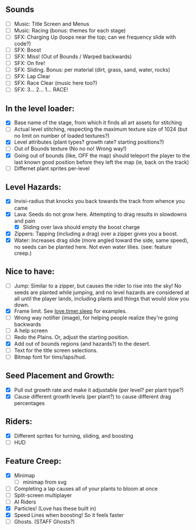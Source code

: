 Sounds
------
- [ ] Music: Title Screen and Menus
- [ ] Music: Racing (bonus: themes for each stage)
- [ ] SFX: Charging Up (loops near the top; can we frequency slide with code?)
- [ ] SFX: Boost
- [ ] SFX: Miss! (Out of Bounds / Warped backwards)
- [ ] SFX: On fire!
- [ ] SFX: Sliding. Bonus: per material (dirt, grass, sand, water, rocks)
- [ ] SFX: Lap Clear
- [ ] SFX: Race Clear (music here too?)
- [ ] SFX: 3... 2... 1... RACE!

In the level loader:
--------------------
- [x] Base name of the stage, from which it finds all art assets for stitching
- [ ] Actual level stitching, respecting the maximum texture size of 1024
      (but no limit on number of loaded textures?)
- [x] Level attributes (plant types? growth rate? starting positions?)
- [ ] Out of Bounds texture (No no no! Wrong way!)
- [x] Going out of bounds (like, OFF the map) should teleport the player to the last
      known good position before they left the map (ie, back on the track)
- [ ] Differnet plant sprites per-level

Level Hazards:
--------------
- [x] Invisi-radius that knocks you back towards the track from whence you came
- [x] Lava: Seeds do not grow here. Attempting to drag results in slowdowns and pain
   - [x] Sliding over lava should empty the boost charge
- [x] Zippers: Tapping (including a drag) over a zipper gives you a boost.
- [x] Water: Increases drag slide (more angled toward the side, same speed), no
      seeds can be planted here. Not even water lilies. (see: feature creep.)

Nice to have:
-------------
- [ ] Jump: Similar to a zipper, but causes the rider to rise into the sky! No seeds
      are planted while jumping, and no level hazards are considered at all until
      the player lands, including plants and things that would slow you down.
- [x] Frame limit. See [love.timer.sleep](https://love2d.org/wiki/love.timer.sleep) for examples.
- [ ] Wrong way notifier (image), for helping people realize they're going backwards
- [ ] A help screen
- [ ] Redo the Plains. Or, adjust the starting position.
- [x] Add out of bounds regions (and hazards?) to the desert.
- [ ] Text for the title screen selections.
- [ ] Bitmap font for tims/laps/hud.

Seed Placement and Growth:
--------------------------
- [x] Pull out growth rate and make it adjustable (per level? per plant type?)
- [x] Cause different growth levels (per plant?) to cause different drag percentages

Riders:
-------
- [x] Different sprites for turning, sliding, and boosting
- [ ] HUD

Feature Creep:
--------------
- [x] Minimap
   - [ ] minimap from svg
- [ ] Completing a lap causes all of your plants to bloom at once
- [ ] Split-screen multiplayer
- [ ] AI Riders
- [x] Particles! (Love has these built in)
- [x] Speed Lines when boosting! So it feels faster
- [ ] Ghosts. (STAFF Ghosts?)
